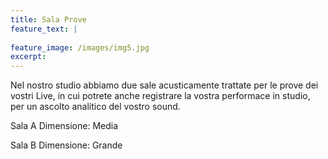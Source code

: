 ```yaml
---
title: Sala Prove
feature_text: |
 
feature_image: /images/img5.jpg
excerpt: 
---
```


Nel nostro studio abbiamo due sale acusticamente trattate per le prove dei vostri Live, in cui potrete anche registrare la vostra performace in studio, per un ascolto analitico del vostro sound. 

Sala A 
Dimensione: Media


Sala B
Dimensione: Grande
